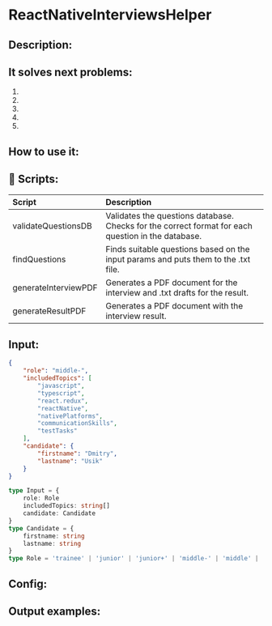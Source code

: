 # ReactNativeInterviewsHelper

## Description:

## It solves next problems:
1) 
2)
3)
4)
5)

## How to use it:

## :hammer: Scripts:
| Script | Description |
| :--- | :--- |
| validateQuestionsDB | Validates the questions database. Checks for the correct format for each question in the database. |
| findQuestions | Finds suitable questions based on the input params and puts them to the .txt file. |
| generateInterviewPDF | Generates a PDF document for the interview and .txt drafts for the result. | 
| generateResultPDF | Generates a PDF document with the interview result. |

## Input:
```json
{
    "role": "middle-",
    "includedTopics": [
        "javascript",
        "typescript",
        "react.redux",
        "reactNative",
        "nativePlatforms",
        "communicationSkills",
        "testTasks"
    ],
    "candidate": {
        "firstname": "Dmitry",
        "lastname": "Usik"
    }
}
```
```typescript
type Input = {
    role: Role
    includedTopics: string[]
    candidate: Candidate
}
type Candidate = {
    firstname: string
    lastname: string
}
type Role = 'trainee' | 'junior' | 'junior+' | 'middle-' | 'middle' | 'middle+' | 'senior'
```

## Config:

## Output examples:
